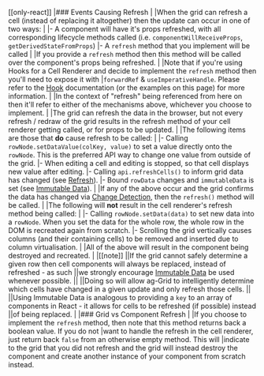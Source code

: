 [[only-react]]
|### Events Causing Refresh
|
|When the grid can refresh a cell (instead of replacing it altogether) then the update can occur in one of two ways:
|
|- A component will have it's props refreshed, with all corresponding lifecycle methods called (i.e. `componentWillReceiveProps`, `getDerivedStateFromProps`)
|- A `refresh` method that you implement will be called
|
|If you provide a `refresh` method then this method will be called over the component's props being refreshed.
|
|Note that if you're using Hooks for a Cell Renderer and decide to implement the `refresh` method then you'll need to expose it with
|`forwardRef` & `useImperativeHandle`. Please refer to the [Hook](../react-hooks) documentation (or the examples on this page) for more information.
|
|In the context of "refresh" being referenced from here on then it'll refer to either of the mechanisms above, whichever you choose to implement.
|
|The grid can refresh the data in the browser, but not every refresh / redraw of the grid results in the refresh method of your cell renderer getting called, or for props to be updated.
|
|The following items are those that **do** cause refresh to be called:
|
|- Calling `rowNode.setDataValue(colKey, value)` to set a value directly onto the `rowNode`. This is the preferred API way to change one value from outside of the grid.
|- When editing a cell and editing is stopped, so that cell displays new value after editing.
|- Calling `api.refreshCells()` to inform grid data has changed (see [Refresh](../view-refresh/)).
|- Bound `rowData` changes and `immutableData` is set (see [Immutable Data](../immutable-data/)).
|
|If any of the above occur and the grid confirms the data has changed via [Change Detection](../change-detection/), then the `refresh()` method will be called.
|
|The following will **not** result in the cell renderer's refresh method being called:
|
|- Calling `rowNode.setData(data)` to set new data into a `rowNode`. When you set the data for the whole row, the whole row in the DOM is recreated again from scratch.
|- Scrolling the grid vertically causes columns (and their containing cells) to be removed and inserted due to column virtualisation.
|
|All of the above will result in the component being destroyed and recreated.
|
|[[note]]
||If the grid cannot safely determine a given row then cell components will always be replaced, instead of refreshed - as such
||we strongly encourage [Immutable Data](../immutable-data/) be used whenever possible.
||
||Doing so will allow ag-Grid to intelligently determine which cells have changed in a given update and only refresh those cells.
||
||Using Immutable Data is analogous to providing a `key` to an array of components in React - it allows for cells to be refreshed (if possible) instead
||of being replaced.
|
|### Grid vs Component Refresh
|
|If you choose to implement the `refresh` method, then note that this method returns back a boolean value. If you do not 
|want to handle the refresh in the cell renderer, just return back `false` from an otherwise empty method. This will 
|indicate to the grid that you did not refresh and the grid will instead destroy the component and create another instance of your component from scratch instead.
